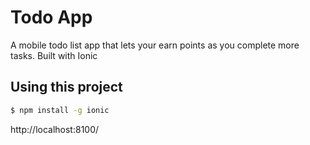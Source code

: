 Todo App 
=====================

A mobile todo list app that lets your earn points as you complete more tasks. Built with Ionic

## Using this project

```bash
$ npm install -g ionic
```

http://localhost:8100/


